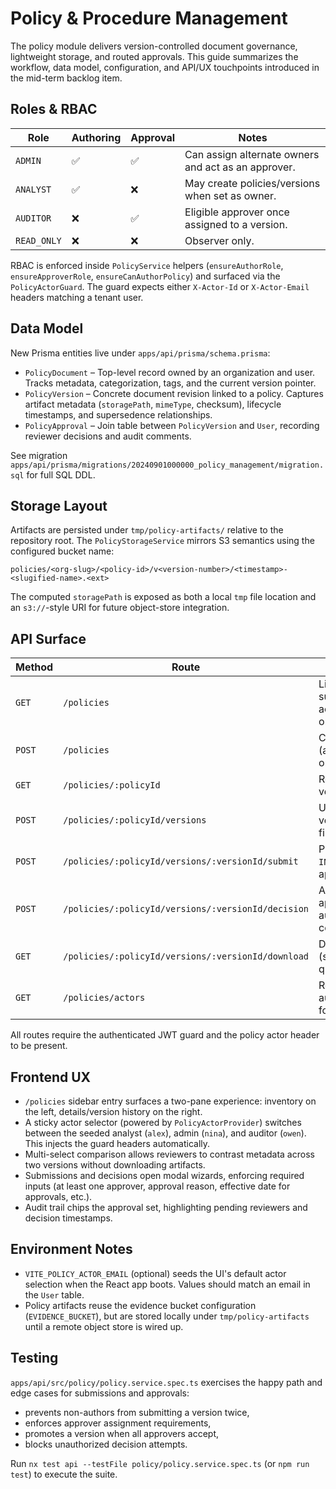 # Policy & Procedure Management

The policy module delivers version-controlled document governance, lightweight storage, and routed approvals. This guide summarizes the workflow, data model, configuration, and API/UX touchpoints introduced in the mid-term backlog item.

## Roles & RBAC

| Role        | Authoring | Approval | Notes |
|-------------|-----------|----------|-------|
| `ADMIN`     | ✅        | ✅       | Can assign alternate owners and act as an approver. |
| `ANALYST`   | ✅        | ❌       | May create policies/versions when set as owner. |
| `AUDITOR`   | ❌        | ✅       | Eligible approver once assigned to a version. |
| `READ_ONLY` | ❌        | ❌       | Observer only. |

RBAC is enforced inside `PolicyService` helpers (`ensureAuthorRole`, `ensureApproverRole`, `ensureCanAuthorPolicy`) and surfaced via the `PolicyActorGuard`. The guard expects either `X-Actor-Id` or `X-Actor-Email` headers matching a tenant user.

## Data Model

New Prisma entities live under `apps/api/prisma/schema.prisma`:

- `PolicyDocument` – Top-level record owned by an organization and user. Tracks metadata, categorization, tags, and the current version pointer.
- `PolicyVersion` – Concrete document revision linked to a policy. Captures artifact metadata (`storagePath`, `mimeType`, checksum), lifecycle timestamps, and supersedence relationships.
- `PolicyApproval` – Join table between `PolicyVersion` and `User`, recording reviewer decisions and audit comments.

See migration `apps/api/prisma/migrations/20240901000000_policy_management/migration.sql` for full SQL DDL.

## Storage Layout

Artifacts are persisted under `tmp/policy-artifacts/` relative to the repository root. The `PolicyStorageService` mirrors S3 semantics using the configured bucket name:

```
policies/<org-slug>/<policy-id>/v<version-number>/<timestamp>-<slugified-name>.<ext>
```

The computed `storagePath` is exposed as both a local `tmp` file location and an `s3://`-style URI for future object-store integration.

## API Surface

| Method | Route | Description |
|--------|-------|-------------|
| `GET`  | `/policies` | List policy summaries for the actor's organization. |
| `POST` | `/policies` | Create a policy (authors/admins only). |
| `GET`  | `/policies/:policyId` | Retrieve detail + version history. |
| `POST` | `/policies/:policyId/versions` | Upload a draft version (multipart file + metadata). |
| `POST` | `/policies/:policyId/versions/:versionId/submit` | Promote draft to `IN_REVIEW`, assign approvers. |
| `POST` | `/policies/:policyId/versions/:versionId/decision` | Approver records approve/reject, auto-promotes on consensus. |
| `GET`  | `/policies/:policyId/versions/:versionId/download` | Download artifact (supports `actorId` query fallback). |
| `GET`  | `/policies/actors` | Return eligible authors/approvers for the tenant. |

All routes require the authenticated JWT guard and the policy actor header to be present.

## Frontend UX

- `/policies` sidebar entry surfaces a two-pane experience: inventory on the left, details/version history on the right.
- A sticky actor selector (powered by `PolicyActorProvider`) switches between the seeded analyst (`alex`), admin (`nina`), and auditor (`owen`). This injects the guard headers automatically.
- Multi-select comparison allows reviewers to contrast metadata across two versions without downloading artifacts.
- Submissions and decisions open modal wizards, enforcing required inputs (at least one approver, approval reason, effective date for approvals, etc.).
- Audit trail chips the approval set, highlighting pending reviewers and decision timestamps.

## Environment Notes

- `VITE_POLICY_ACTOR_EMAIL` (optional) seeds the UI's default actor selection when the React app boots. Values should match an email in the `User` table.
- Policy artifacts reuse the evidence bucket configuration (`EVIDENCE_BUCKET`), but are stored locally under `tmp/policy-artifacts` until a remote object store is wired up.

## Testing

`apps/api/src/policy/policy.service.spec.ts` exercises the happy path and edge cases for submissions and approvals:

- prevents non-authors from submitting a version twice,
- enforces approver assignment requirements,
- promotes a version when all approvers accept,
- blocks unauthorized decision attempts.

Run `nx test api --testFile policy/policy.service.spec.ts` (or `npm run test`) to execute the suite.
